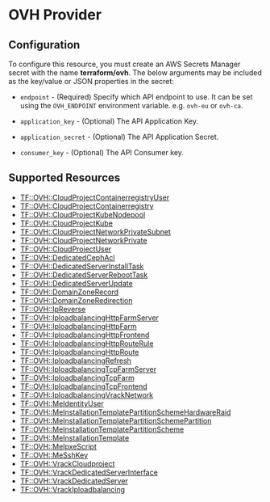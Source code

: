 # OVH Provider

## Configuration

To configure this resource, you must create an AWS Secrets Manager secret with the name **terraform/ovh**. The below arguments may be included as the key/value or JSON properties in the secret:

* `endpoint` - (Required) Specify which API endpoint to use.
  It can be set using the `OVH_ENDPOINT` environment
  variable. e.g. `ovh-eu` or `ovh-ca`.

* `application_key` - (Optional) The API Application Key.

* `application_secret` - (Optional) The API Application Secret.

* `consumer_key` - (Optional) The API Consumer key.


## Supported Resources

* [TF::OVH::CloudProjectContainerregistryUser](../resources/ovh/TF-OVH-CloudProjectContainerregistryUser/docs/README.md)
* [TF::OVH::CloudProjectContainerregistry](../resources/ovh/TF-OVH-CloudProjectContainerregistry/docs/README.md)
* [TF::OVH::CloudProjectKubeNodepool](../resources/ovh/TF-OVH-CloudProjectKubeNodepool/docs/README.md)
* [TF::OVH::CloudProjectKube](../resources/ovh/TF-OVH-CloudProjectKube/docs/README.md)
* [TF::OVH::CloudProjectNetworkPrivateSubnet](../resources/ovh/TF-OVH-CloudProjectNetworkPrivateSubnet/docs/README.md)
* [TF::OVH::CloudProjectNetworkPrivate](../resources/ovh/TF-OVH-CloudProjectNetworkPrivate/docs/README.md)
* [TF::OVH::CloudProjectUser](../resources/ovh/TF-OVH-CloudProjectUser/docs/README.md)
* [TF::OVH::DedicatedCephAcl](../resources/ovh/TF-OVH-DedicatedCephAcl/docs/README.md)
* [TF::OVH::DedicatedServerInstallTask](../resources/ovh/TF-OVH-DedicatedServerInstallTask/docs/README.md)
* [TF::OVH::DedicatedServerRebootTask](../resources/ovh/TF-OVH-DedicatedServerRebootTask/docs/README.md)
* [TF::OVH::DedicatedServerUpdate](../resources/ovh/TF-OVH-DedicatedServerUpdate/docs/README.md)
* [TF::OVH::DomainZoneRecord](../resources/ovh/TF-OVH-DomainZoneRecord/docs/README.md)
* [TF::OVH::DomainZoneRedirection](../resources/ovh/TF-OVH-DomainZoneRedirection/docs/README.md)
* [TF::OVH::IpReverse](../resources/ovh/TF-OVH-IpReverse/docs/README.md)
* [TF::OVH::IploadbalancingHttpFarmServer](../resources/ovh/TF-OVH-IploadbalancingHttpFarmServer/docs/README.md)
* [TF::OVH::IploadbalancingHttpFarm](../resources/ovh/TF-OVH-IploadbalancingHttpFarm/docs/README.md)
* [TF::OVH::IploadbalancingHttpFrontend](../resources/ovh/TF-OVH-IploadbalancingHttpFrontend/docs/README.md)
* [TF::OVH::IploadbalancingHttpRouteRule](../resources/ovh/TF-OVH-IploadbalancingHttpRouteRule/docs/README.md)
* [TF::OVH::IploadbalancingHttpRoute](../resources/ovh/TF-OVH-IploadbalancingHttpRoute/docs/README.md)
* [TF::OVH::IploadbalancingRefresh](../resources/ovh/TF-OVH-IploadbalancingRefresh/docs/README.md)
* [TF::OVH::IploadbalancingTcpFarmServer](../resources/ovh/TF-OVH-IploadbalancingTcpFarmServer/docs/README.md)
* [TF::OVH::IploadbalancingTcpFarm](../resources/ovh/TF-OVH-IploadbalancingTcpFarm/docs/README.md)
* [TF::OVH::IploadbalancingTcpFrontend](../resources/ovh/TF-OVH-IploadbalancingTcpFrontend/docs/README.md)
* [TF::OVH::IploadbalancingVrackNetwork](../resources/ovh/TF-OVH-IploadbalancingVrackNetwork/docs/README.md)
* [TF::OVH::MeIdentityUser](../resources/ovh/TF-OVH-MeIdentityUser/docs/README.md)
* [TF::OVH::MeInstallationTemplatePartitionSchemeHardwareRaid](../resources/ovh/TF-OVH-MeInstallationTemplatePartitionSchemeHardwareRaid/docs/README.md)
* [TF::OVH::MeInstallationTemplatePartitionSchemePartition](../resources/ovh/TF-OVH-MeInstallationTemplatePartitionSchemePartition/docs/README.md)
* [TF::OVH::MeInstallationTemplatePartitionScheme](../resources/ovh/TF-OVH-MeInstallationTemplatePartitionScheme/docs/README.md)
* [TF::OVH::MeInstallationTemplate](../resources/ovh/TF-OVH-MeInstallationTemplate/docs/README.md)
* [TF::OVH::MeIpxeScript](../resources/ovh/TF-OVH-MeIpxeScript/docs/README.md)
* [TF::OVH::MeSshKey](../resources/ovh/TF-OVH-MeSshKey/docs/README.md)
* [TF::OVH::VrackCloudproject](../resources/ovh/TF-OVH-VrackCloudproject/docs/README.md)
* [TF::OVH::VrackDedicatedServerInterface](../resources/ovh/TF-OVH-VrackDedicatedServerInterface/docs/README.md)
* [TF::OVH::VrackDedicatedServer](../resources/ovh/TF-OVH-VrackDedicatedServer/docs/README.md)
* [TF::OVH::VrackIploadbalancing](../resources/ovh/TF-OVH-VrackIploadbalancing/docs/README.md)
